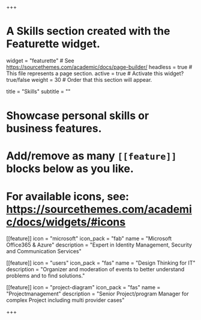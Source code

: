 +++
# A Skills section created with the Featurette widget.
widget = "featurette"  # See https://sourcethemes.com/academic/docs/page-builder/
headless = true  # This file represents a page section.
active = true  # Activate this widget? true/false
weight = 30  # Order that this section will appear.

title = "Skills"
subtitle = ""

# Showcase personal skills or business features.
# 
# Add/remove as many `[[feature]]` blocks below as you like.
# 
# For available icons, see: https://sourcethemes.com/academic/docs/widgets/#icons

[[feature]]
  icon = "microsoft"
  icon_pack = "fab"
  name = "Microsoft Office365 & Azure"
  description = "Expert in Identity Management, Security and Communication Services"
  
[[feature]]
  icon = "users"
  icon_pack = "fas"
  name = "Design Thinking for IT"
  description = "Organizer and moderation of events to better understand problems and to find solutions."  
  
[[feature]]
  icon = "project-diagram"
  icon_pack = "fas"
  name = "Projectmanagement"
  description = "Senior Project/program Manager for complex Project including multi provider cases"

+++
